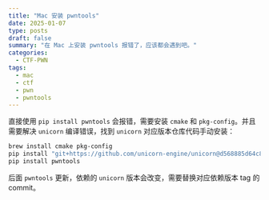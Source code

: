 ```yaml
---
title: "Mac 安装 pwntools"
date: 2025-01-07
type: posts
draft: false
summary: "在 Mac 上安装 pwntools 报错了，应该都会遇到吧。"
categories:
  - CTF-PWN
tags:
  - mac
  - ctf
  - pwn
  - pwntools
---
```


直接使用 `pip install pwntools` 会报错，需要安装 `cmake` 和 `pkg-config`。并且需要解决 `unicorn` 编译错误，找到 `unicorn` 对应版本仓库代码手动安装：

```bash
brew install cmake pkg-config
pip install "git+https://github.com/unicorn-engine/unicorn@d568885d64c89db5b9a722f0c1bef05aa92f84ca#subdirectory=bindings/python/"
pip install pwntools
```

后面 `pwntools` 更新，依赖的 `unicorn` 版本会改变，需要替换对应依赖版本 tag 的 commit。
